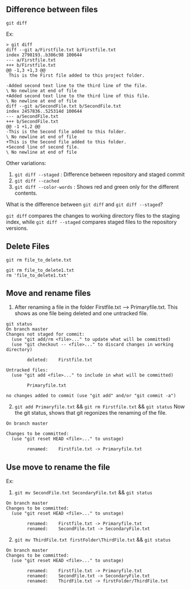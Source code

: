 ## Difference between files

`git diff`

Ex: 
```
> git diff
diff --git a/Firstfile.txt b/Firstfile.txt
index 2798193..b386c98 100644
--- a/Firstfile.txt
+++ b/Firstfile.txt
@@ -1,3 +1,3 @@
 This is the First file added to this project folder.

-Added second text line to the third line of the file.
\ No newline at end of file
+Added second text line to the third line of this file.
\ No newline at end of file
diff --git a/SecondFile.txt b/SecondFile.txt
index 2457836..525314d 100644
--- a/SecondFile.txt
+++ b/SecondFile.txt
@@ -1 +1,2 @@
-This is the Second file added to this folder.
\ No newline at end of file
+This is the Second file added to this folder.
+Second line of second file.
\ No newline at end of file
```


Other variations: 

1. `git diff --staged` : Difference between repository and staged commit
2. `git diff --cached`
3. `git diff --color-words` : Shows red and green only for the different contents.

What is the difference between `git diff` and `git diff --staged`?

`git diff` compares the changes to working directory files to the staging index, while `git diff --staged` compares staged files to the repository versions.

## Delete Files

`git rm file_to_delete.txt` 


```
git rm file_to_delete1.txt
rm 'file_to_delete1.txt'
```

## Move and rename files 

1. After renaming a file in the folder Firstfile.txt --> Primaryfile.txt.
This shows as one file being deleted and one untracked file.

```
git status
On branch master
Changes not staged for commit:
  (use "git add/rm <file>..." to update what will be committed)
  (use "git checkout -- <file>..." to discard changes in working directory)

        deleted:    Firstfile.txt

Untracked files:
  (use "git add <file>..." to include in what will be committed)

        Primaryfile.txt

no changes added to commit (use "git add" and/or "git commit -a")
```

2. `git add Primaryfile.txt` && `git rm Firstfile.txt` &&  `git status`
Now the git status, shows that git regonizes the renaming of the file.

```
On branch master

Changes to be committed:
  (use "git reset HEAD <file>..." to unstage)

        renamed:    Firstfile.txt -> Primaryfile.txt
```

## Use move to rename the file

Ex:

1. `git mv SecondFile.txt SecondaryFile.txt` && `git status`

```
On branch master
Changes to be committed:
  (use "git reset HEAD <file>..." to unstage)

        renamed:    Firstfile.txt -> Primaryfile.txt
        renamed:    SecondFile.txt -> SecondaryFile.txt
```
2. `git mv ThirdFile.txt firstFolder\ThirdFile.txt` && `git status`

```
On branch master
Changes to be committed:
  (use "git reset HEAD <file>..." to unstage)

        renamed:    Firstfile.txt -> Primaryfile.txt
        renamed:    SecondFile.txt -> SecondaryFile.txt
        renamed:    ThirdFile.txt -> firstFolder/ThirdFile.txt
```

